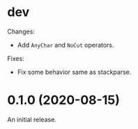 # dev

Changes:

  - Add `AnyChar` and `NoCut` operators.

Fixes:

  - Fix some behavior same as stackparse.

# 0.1.0 (2020-08-15)

An initial release.
